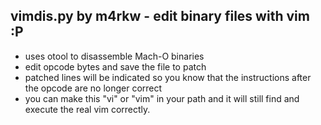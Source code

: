 vimdis.py by m4rkw - edit binary files with vim :P
--------------------------------------------------

- uses otool to disassemble Mach-O binaries
- edit opcode bytes and save the file to patch
- patched lines will be indicated so you know that the instructions after the opcode are no longer correct
- you can make this "vi" or "vim" in your path and it will still find and execute the real vim correctly.

